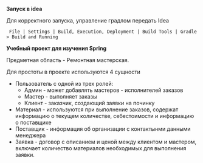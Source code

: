 **Запуск в idea**

Для корректного запуска, управление градлом передать Idea

` File | Settings | Build, Execution, Deployment | Build Tools | Gradle > Build and Running`

**Учебный проект для изучения Spring**

Предметная область - Ремонтная мастерская.

Для простоты в проекте используются 4 сущности
- Пользователь с одной из трех ролей:
  + Админ - может добавлять мастеров - исполнителей заказов
  + Мастер - выполняет заказы
  + Клиент - заказчик, создающий заявки на починку
- Материал - используются при выполнение заказов, содержат
информацию о текущем количестве, себестоимости и информацию о поставщике
- Поставщик - информация об организации с контактынми данными менеджера
- Заявка - договор с описанием и ценой между клиентом и мастером,
 включает количество материалов необходимых для выполнения заявки.
